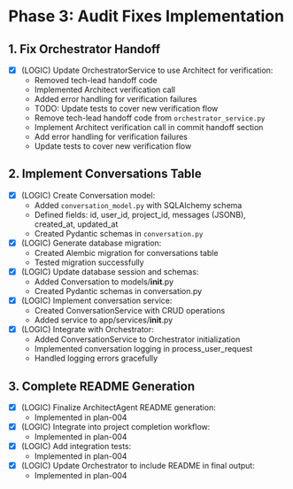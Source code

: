 # Phase 3: Audit Fixes Implementation

## 1. Fix Orchestrator Handoff
- [x] (LOGIC) Update OrchestratorService to use Architect for verification:
    - Removed tech-lead handoff code
    - Implemented Architect verification call
    - Added error handling for verification failures
    - TODO: Update tests to cover new verification flow
  - Remove tech-lead handoff code from `orchestrator_service.py`
  - Implement Architect verification call in commit handoff section
  - Add error handling for verification failures
  - Update tests to cover new verification flow

## 2. Implement Conversations Table
- [x] (LOGIC) Create Conversation model:
    - Added `conversation_model.py` with SQLAlchemy schema
    - Defined fields: id, user_id, project_id, messages (JSONB), created_at, updated_at
    - Created Pydantic schemas in `conversation.py`
- [x] (LOGIC) Generate database migration:
    - Created Alembic migration for conversations table
    - Tested migration successfully
- [x] (LOGIC) Update database session and schemas:
    - Added Conversation to models/__init__.py
    - Created Pydantic schemas in conversation.py
- [x] (LOGIC) Implement conversation service:
    - Created ConversationService with CRUD operations
    - Added service to app/services/__init__.py
- [x] (LOGIC) Integrate with Orchestrator:
    - Added ConversationService to Orchestrator initialization
    - Implemented conversation logging in process_user_request
    - Handled logging errors gracefully

## 3. Complete README Generation
- [x] (LOGIC) Finalize ArchitectAgent README generation:
  - Implemented in plan-004
- [x] (LOGIC) Integrate into project completion workflow:
  - Implemented in plan-004
- [x] (LOGIC) Add integration tests:
  - Implemented in plan-004
- [x] (LOGIC) Update Orchestrator to include README in final output:
  - Implemented in plan-004